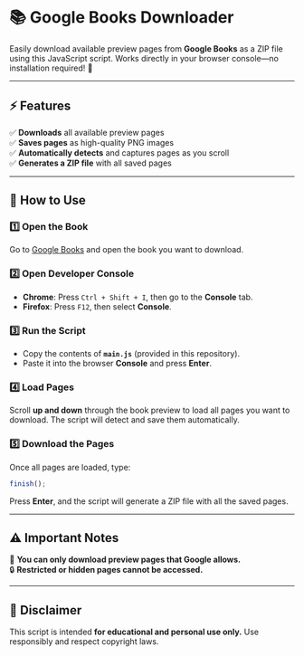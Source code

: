 # 📚 Google Books Downloader  

Easily download available preview pages from **Google Books** as a ZIP file using this JavaScript script. Works directly in your browser console—no installation required! 🚀  

---

## ⚡ Features  
✅ **Downloads** all available preview pages  
✅ **Saves pages** as high-quality PNG images  
✅ **Automatically detects** and captures pages as you scroll  
✅ **Generates a ZIP file** with all saved pages  

---

## 📖 How to Use  

### 1️⃣ Open the Book  
Go to [Google Books](https://books.google.com/) and open the book you want to download.  

### 2️⃣ Open Developer Console  
- **Chrome**: Press `Ctrl + Shift + I`, then go to the **Console** tab.  
- **Firefox**: Press `F12`, then select **Console**.  

### 3️⃣ Run the Script  
- Copy the contents of **`main.js`** (provided in this repository).  
- Paste it into the browser **Console** and press **Enter**.  

### 4️⃣ Load Pages  
Scroll **up and down** through the book preview to load all pages you want to download. The script will detect and save them automatically.  

### 5️⃣ Download the Pages  
Once all pages are loaded, type:  
```js
finish();
```
Press **Enter**, and the script will generate a ZIP file with all the saved pages.  

---

## ⚠ Important Notes  
🚫 **You can only download preview pages that Google allows.**  
🔒 **Restricted or hidden pages cannot be accessed.**  

---

## 📜 Disclaimer  
This script is intended **for educational and personal use only.** Use responsibly and respect copyright laws.  
